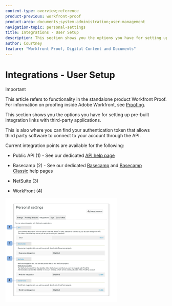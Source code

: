 ```yaml
---
content-type: overview;reference
product-previous: workfront-proof
product-area: documents;system-administration;user-management
navigation-topic: personal-settings
title: Integrations - User Setup
description: This section shows you the options you have for setting up pre-built integration links with third-party applications.
author: Courtney
feature: "Workfront Proof, Digital Content and Documents"
---
```


# Integrations - User Setup

>[!IMPORTANT]
>
>This article refers to functionality in the standalone product Workfront Proof. For information on proofing inside Adobe Workfront, see [Proofing](../../../review-and-approve-work/proofing/proofing.md).

This section shows you the options you have for setting up pre-built integration links with third-party applications.

This is also where you can find your authentication token that allows third&nbsp;party software to connect to your account through the API.

Current integration points are available for the following:

* Public API (1) - See our dedicated [API help page](http://api.proofhq.com/)&nbsp;
* Basecamp (2) - See our dedicated [Basecamp](https://support.workfront.com/hc/en-us/sections/115000911927-Basecamp)&nbsp;and [Basecamp Classic](https://support.workfront.com/hc/en-us/categories/115000588707-Basecamp-Classic)&nbsp;help pages

* NetSuite (3)
* WorkFront (4)

![Integrations_tab_-_Personal_Settings.png](assets/integrations-tab---personal-settings-350x323.png)

